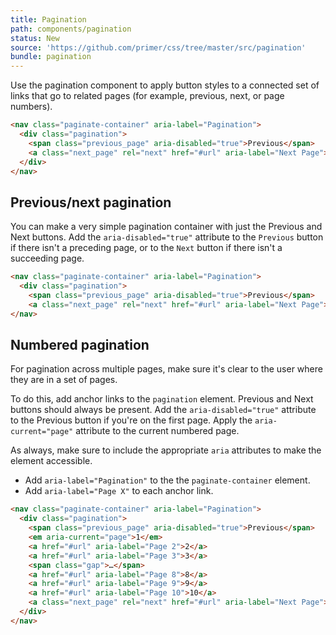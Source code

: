 ```yaml
---
title: Pagination
path: components/pagination
status: New
source: 'https://github.com/primer/css/tree/master/src/pagination'
bundle: pagination
---
```


Use the pagination component to apply button styles to a connected set of links that go to related pages (for example, previous, next, or page numbers).


```html live
<nav class="paginate-container" aria-label="Pagination">
  <div class="pagination">
    <span class="previous_page" aria-disabled="true">Previous</span>
    <a class="next_page" rel="next" href="#url" aria-label="Next Page">Next</a>
  </div>
</nav>
```

## Previous/next pagination

You can make a very simple pagination container with just the Previous and Next buttons. Add the `aria-disabled="true"` attribute to the `Previous` button if there isn't a preceding page, or to the `Next` button if there isn't a succeeding page.

```html live
<nav class="paginate-container" aria-label="Pagination">
  <div class="pagination">
    <span class="previous_page" aria-disabled="true">Previous</span>
    <a class="next_page" rel="next" href="#url" aria-label="Next Page">Next</div>
</nav>
```

## Numbered pagination

For pagination across multiple pages, make sure it's clear to the user where they are in a set of pages.

To do this, add anchor links to the `pagination` element. Previous and Next buttons should always be present. Add the `aria-disabled="true"` attribute to the Previous button if you're on the first page. Apply the `aria-current="page"` attribute to the current numbered page.

As always, make sure to include the appropriate `aria` attributes to make the element accessible.

- Add `aria-label="Pagination"` to the the `paginate-container` element.
- Add `aria-label="Page X"` to each anchor link.

```html live
<nav class="paginate-container" aria-label="Pagination">
  <div class="pagination">
    <span class="previous_page" aria-disabled="true">Previous</span>
    <em aria-current="page">1</em>
    <a href="#url" aria-label="Page 2">2</a>
    <a href="#url" aria-label="Page 3">3</a>
    <span class="gap">…</span>
    <a href="#url" aria-label="Page 8">8</a>
    <a href="#url" aria-label="Page 9">9</a>
    <a href="#url" aria-label="Page 10">10</a>
    <a class="next_page" rel="next" href="#url" aria-label="Next Page">Next</a>
  </div>
</nav>
```

